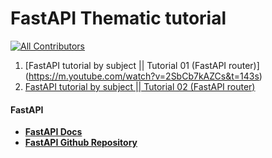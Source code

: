 # FastAPI Thematic tutorial
<!-- ALL-CONTRIBUTORS-BADGE:START - Do not remove or modify this section -->
[![All Contributors](https://img.shields.io/badge/all_contributors-1-orange.svg?style=flat-square)](#contributors-)
<!-- ALL-CONTRIBUTORS-BADGE:END -->

1. [FastAPI tutorial by subject || Tutorial 01 (FastAPI router)] (https://m.youtube.com/watch?v=2SbCb7kAZCs&t=143s)
1. [FastAPI tutorial by subject || Tutorial 02 (FastAPI router)](https://www.youtube.com/watch?v=srDLXcB2AHo&t=3s)


#### FastAPI

* **[FastAPI Docs](https://fastapi.tiangolo.com)**
* **[FastAPI Github Repository](https://github.com/tiangolo/fastapi)**
